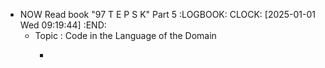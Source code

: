 - NOW  Read book "97 T E P S K" Part 5
  :LOGBOOK:
  CLOCK: [2025-01-01 Wed 09:19:44]
  :END:
	- Topic : Code in the Language of the Domain
		- ```apl
		  ```